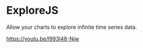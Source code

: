 ExploreJS
=========
Allow your charts to explore infinite time series data.

https://youtu.be/l993l48-Njw
